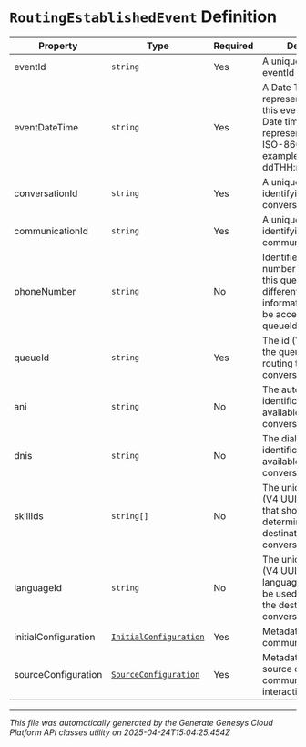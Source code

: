# `RoutingEstablishedEvent` Definition

| Property | Type | Required | Description |
|----------|------|----------|-------------|
| eventId | `string` | Yes | A unique (V4 UUID) eventId for this event |
| eventDateTime | `string` | Yes | A Date Time representing the time this event occurred. Date time is represented as an ISO-8601 string. For example: yyyy-MM-ddTHH:mm:ss[.mmm]Z |
| conversationId | `string` | Yes | A unique Id (V4 UUID) identifying this conversation |
| communicationId | `string` | Yes | A unique Id (V4 UUID) identifying this communication |
| phoneNumber | `string` | No | Identifies the phone number used to reach this queue if it is different from the information that would be accessed by queueId. |
| queueId | `string` | Yes | The id (V4 UUID) of the queue that is routing this conversation. |
| ani | `string` | No | The automatic number identification if it is available for this conversation. |
| dnis | `string` | No | The dialed number identification if it is available for this conversation. |
| skillIds | `string[]` | No | The unique identifiers (V4 UUID) for the skills that should be used to determine the destination for the conversation. |
| languageId | `string` | No | The unique identifier (V4 UUID) for the language that should be used to determine the destination for the conversation. |
| initialConfiguration | [`InitialConfiguration`](initialconfiguration-definition.md) | Yes | Metadata about this communication. |
| sourceConfiguration | [`SourceConfiguration`](sourceconfiguration-definition.md) | Yes | Metadata about the source of this communication's interaction. |

---

*This file was automatically generated by the Generate Genesys Cloud Platform API classes utility on 2025-04-24T15:04:25.454Z*